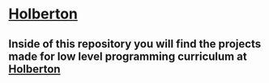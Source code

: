 # [Holberton](https://www.holbertonschool.com)

## Inside of this repository you will find the projects made for low level programming curriculum at [Holberton](https://www.holbertonschool.com)